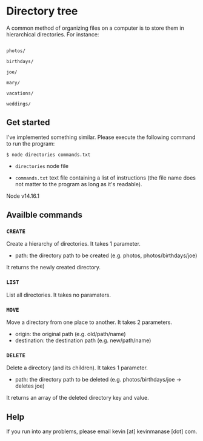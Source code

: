 
# Directory tree

A common method of organizing files on a computer is to store them in hierarchical directories. For instance:

  

```

photos/

birthdays/

joe/

mary/

vacations/

weddings/

```

  

## Get started

I've implemented something similar. Please execute the following command to run the program:

`$ node directories commands.txt`

-  `directories` node file

-  `commands.txt` text file containing a list of instructions (the file name does not matter to the program as long as it's readable).

  Node v14.16.1

## Availble commands

### `CREATE`

Create a hierarchy of directories. It takes 1 parameter.

- path: the directory path to be created (e.g. photos, photos/birthdays/joe)  

It returns the newly created directory.

### `LIST`

List all directories. It takes no paramaters.

### `MOVE`

Move a directory from one place to another. It takes 2 parameters. 

- origin: the original path (e.g. old/path/name)
- destination: the destination path (e.g. new/path/name)

### `DELETE`

Delete a directory (and its children). It takes 1 parameter.

- path: the directory path to be deleted (e.g. photos/birthdays/joe -> deletes joe)  

It returns an array of the deleted directory key and value.


## Help
If you run into any problems, please email kevin [at] kevinmanase [dot] com.


